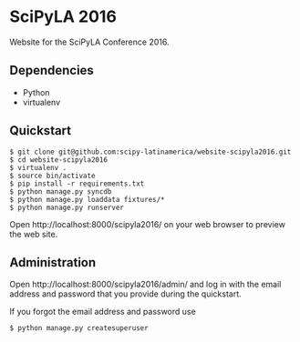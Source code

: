 # SciPyLA 2016

Website for the SciPyLA Conference 2016.

## Dependencies

-   Python
-   virtualenv

## Quickstart

~~~
$ git clone git@github.com:scipy-latinamerica/website-scipyla2016.git
$ cd website-scipyla2016
$ virtualenv .
$ source bin/activate
$ pip install -r requirements.txt
$ python manage.py syncdb
$ python manage.py loaddata fixtures/*
$ python manage.py runserver
~~~

Open http://localhost:8000/scipyla2016/ on your web browser
to preview the web site.

## Administration

Open http://localhost:8000/scipyla2016/admin/
and log in with the email address and password
that you provide during the quickstart.

If you forgot the email address and password
use

~~~
$ python manage.py createsuperuser
~~~
